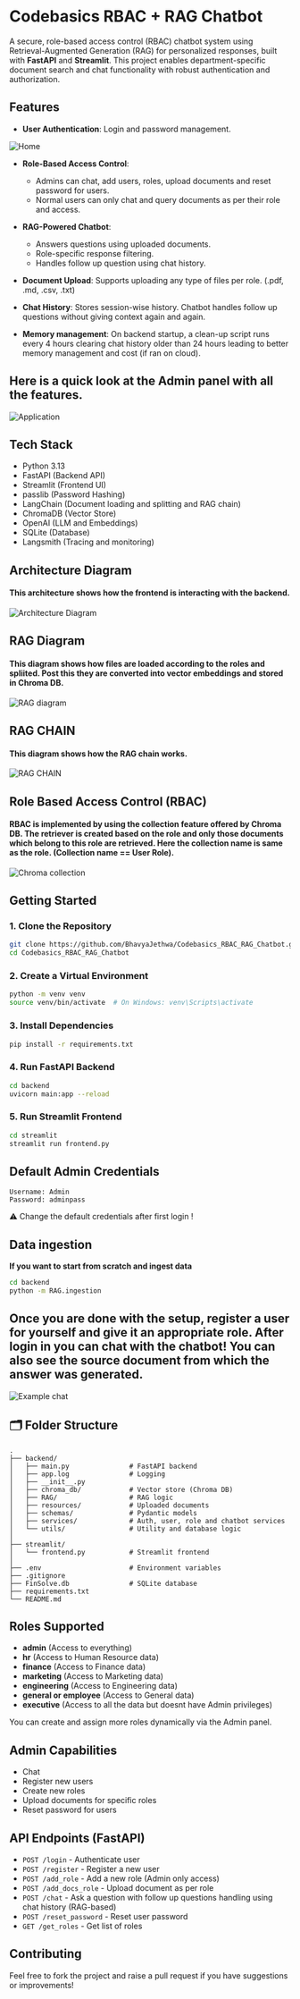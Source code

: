 # Codebasics RBAC + RAG Chatbot

A secure, role-based access control (RBAC) chatbot system using Retrieval-Augmented Generation (RAG) for personalized responses, built with **FastAPI** and **Streamlit**. This project enables department-specific document search and chat functionality with robust authentication and authorization.

## Features

- **User Authentication**: Login and password management.

![Home](images/Home.png)

- **Role-Based Access Control**:
  - Admins can chat, add users, roles, upload documents and reset password for users.
  - Normal users can only chat and query documents as per their role and access.

- **RAG-Powered Chatbot**:
  - Answers questions using uploaded documents.
  - Role-specific response filtering.
  - Handles follow up question using chat history.

- **Document Upload**: Supports uploading any type of files per role. (.pdf, .md, .csv, .txt)

- **Chat History**: Stores session-wise history. Chatbot handles follow up questions without giving context again and again.

- **Memory management**: On backend startup, a clean-up script runs every 4 hours clearing chat history older than 24 hours leading to better memory management and cost (if ran on cloud).


## Here is a quick look at the Admin panel with all the features.
![Application](images/Application.png)

## Tech Stack

- Python 3.13
- FastAPI (Backend API)
- Streamlit (Frontend UI)
- passlib (Password Hashing)
- LangChain (Document loading and splitting and RAG chain) 
- ChromaDB (Vector Store)
- OpenAI (LLM and Embeddings)
- SQLite (Database)
- Langsmith (Tracing and monitoring)

## Architecture Diagram

#### This architecture shows how the frontend is interacting with the backend. 

![Architecture Diagram](images/Architecture.png)

## RAG Diagram

#### This diagram shows how files are loaded according to the roles and spliited. Post this they are converted into vector embeddings and stored in Chroma DB. 

![RAG diagram](images/RAG.png)

## RAG CHAIN 

#### This diagram shows how the RAG chain works.

![RAG CHAIN](images/RAG_CHAIN.png)

## Role Based Access Control (RBAC)

#### RBAC is implemented by using the collection feature offered by Chroma DB. The retriever is created based on the role and only those documents which belong to this role are retrieved. Here the collection name is same as the role. (Collection name == User Role).

![Chroma collection](images/ChromaDB_collections.png)

## Getting Started

### 1. Clone the Repository

```bash
git clone https://github.com/BhavyaJethwa/Codebasics_RBAC_RAG_Chatbot.git
cd Codebasics_RBAC_RAG_Chatbot
```

### 2. Create a Virtual Environment

```bash
python -m venv venv
source venv/bin/activate  # On Windows: venv\Scripts\activate
```

### 3. Install Dependencies

```bash
pip install -r requirements.txt
```

### 4. Run FastAPI Backend

```bash
cd backend
uvicorn main:app --reload
```

### 5. Run Streamlit Frontend

```bash
cd streamlit
streamlit run frontend.py
```

## Default Admin Credentials

```text
Username: Admin
Password: adminpass
```
⚠️ Change the default credentials after first login !

## Data ingestion

**If you want to start from scratch and ingest data** 

```bash
cd backend
python -m RAG.ingestion  
```

## Once you are done with the setup, register a user for yourself and give it an appropriate role. After login in you can chat with the chatbot! You can also see the source document from which the answer was generated.

![Example chat](images/Example_chat.png)


## 🗂️ Folder Structure

```
.
├── backend/
│   ├── main.py               # FastAPI backend
│   ├── app.log               # Logging
│   ├── __init__.py
│   ├── chroma_db/            # Vector store (Chroma DB)
│   ├── RAG/                  # RAG logic
│   ├── resources/            # Uploaded documents
│   ├── schemas/              # Pydantic models
│   ├── services/             # Auth, user, role and chatbot services
│   └── utils/                # Utility and database logic
│
├── streamlit/
│   └── frontend.py           # Streamlit frontend
│
├── .env                      # Environment variables
├── .gitignore
├── FinSolve.db               # SQLite database
├── requirements.txt
└── README.md
```

## Roles Supported

- **admin** (Access to everything)
- **hr** (Access to Human Resource data)
- **finance** (Access to Finance data)
- **marketing** (Access to Marketing data)
- **engineering** (Access to Engineering data)
- **general or employee** (Access to General data)
- **executive** (Access to all the data but doesnt have Admin privileges)

You can create and assign more roles dynamically via the Admin panel.

## Admin Capabilities

- Chat
- Register new users
- Create new roles
- Upload documents for specific roles
- Reset password for users

## API Endpoints (FastAPI)

- `POST /login` - Authenticate user
- `POST /register` - Register a new user
- `POST /add_role` - Add a new role (Admin only access)
- `POST /add_docs_role` - Upload document as per role
- `POST /chat` - Ask a question with follow up questions handling using chat history (RAG-based)
- `POST /reset_password` - Reset user password
- `GET /get_roles` - Get list of roles


## Contributing

Feel free to fork the project and raise a pull request if you have suggestions or improvements!


